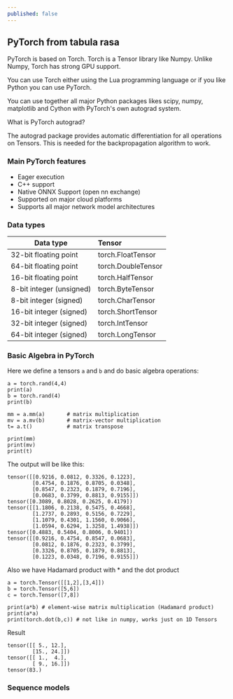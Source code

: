 ```yaml
---
published: false
---
```

## PyTorch from tabula rasa

PyTorch is based on Torch. Torch is a Tensor library like Numpy. 
Unlike Numpy, Torch has strong GPU support. 
    
You can use Torch either using the Lua programming language or if you like Python you can use PyTorch.

You can use together all major Python packages likes scipy, numpy, matplotlib and Cython with PyTorch's own autograd system.

What is PyTorch autograd?

The autograd package provides automatic differentiation for all operations on Tensors. This is needed for the backpropagation algorithm to work. 

### Main PyTorch features
* Eager execution
* C++ support
* Native ONNX Support (open nn exchange)
* Supported on major cloud platforms
* Supports all major network model architectures

### Data types

|Data type | 	Tensor|
|---|:---|
|32-bit floating point |	torch.FloatTensor|
|64-bit floating point |	torch.DoubleTensor|
|16-bit floating point |	torch.HalfTensor|
|8-bit integer (unsigned)| 	torch.ByteTensor|
|8-bit integer (signed) | 	torch.CharTensor|
|16-bit integer (signed)| 	torch.ShortTensor|
|32-bit integer (signed)| 	torch.IntTensor |
64-bit integer (signed) |	torch.LongTensor

### Basic Algebra in PyTorch

Here we define a tensors `a` and `b` and do basic algebra operations:

~~~
a = torch.rand(4,4)
print(a)
b = torch.rand(4)
print(b)

mm = a.mm(a)       # matrix multiplication
mv = a.mv(b)       # matrix-vector multiplication
t= a.t()           # matrix transpose

print(mm)
print(mv)
print(t)
~~~
The output will be like this:

~~~
tensor([[0.9216, 0.0812, 0.3326, 0.1223],
        [0.4754, 0.1876, 0.8705, 0.0348],
        [0.8547, 0.2323, 0.1879, 0.7196],
        [0.0683, 0.3799, 0.8813, 0.9155]])
tensor([0.3089, 0.8028, 0.2625, 0.4179])
tensor([[1.1806, 0.2138, 0.5475, 0.4668],
        [1.2737, 0.2893, 0.5156, 0.7229],
        [1.1079, 0.4301, 1.1560, 0.9066],
        [1.0594, 0.6294, 1.3258, 1.4938]])
tensor([0.4883, 0.5404, 0.8006, 0.9401])
tensor([[0.9216, 0.4754, 0.8547, 0.0683],
        [0.0812, 0.1876, 0.2323, 0.3799],
        [0.3326, 0.8705, 0.1879, 0.8813],
        [0.1223, 0.0348, 0.7196, 0.9155]])
~~~

Also we have Hadamard product with * and the dot product

~~~
a = torch.Tensor([[1,2],[3,4]])
b = torch.Tensor([5,6])
c = torch.Tensor([7,8])

print(a*b) # element-wise matrix multiplication (Hadamard product)
print(a*a)
print(torch.dot(b,c)) # not like in numpy, works just on 1D Tensors
~~~
Result
~~~
tensor([[ 5., 12.],
        [15., 24.]])
tensor([[ 1.,  4.],
        [ 9., 16.]])
tensor(83.)
~~~

### Sequence models

### 
